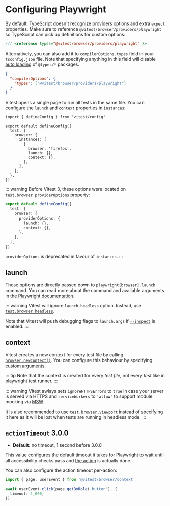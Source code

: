 # Configuring Playwright

By default, TypeScript doesn't recognize providers options and extra `expect` properties. Make sure to reference `@vitest/browser/providers/playwright` so TypeScript can pick up definitions for custom options:

```ts [vitest.shims.d.ts]
/// <reference types="@vitest/browser/providers/playwright" />
```

Alternatively, you can also add it to `compilerOptions.types` field in your `tsconfig.json` file. Note that specifying anything in this field will disable [auto loading](https://www.typescriptlang.org/tsconfig/#types) of `@types/*` packages.

```json [tsconfig.json]
{
  "compilerOptions": {
    "types": ["@vitest/browser/providers/playwright"]
  }
}
```

Vitest opens a single page to run all tests in the same file. You can configure the `launch` and `context` properties in `instances`:

```ts{9-10} [vitest.config.ts]
import { defineConfig } from 'vitest/config'

export default defineConfig({
  test: {
    browser: {
      instances: [
        {
          browser: 'firefox',
          launch: {},
          context: {},
        },
      ],
    },
  },
})
```

::: warning
Before Vitest 3, these options were located on `test.browser.providerOptions` property:

```ts [vitest.config.ts]
export default defineConfig({
  test: {
    browser: {
      providerOptions: {
        launch: {},
        context: {},
      },
    },
  },
})
```

`providerOptions` is deprecated in favour of `instances`.
:::

## launch

These options are directly passed down to `playwright[browser].launch` command. You can read more about the command and available arguments in the [Playwright documentation](https://playwright.dev/docs/api/class-browsertype#browser-type-launch).

::: warning
Vitest will ignore `launch.headless` option. Instead, use [`test.browser.headless`](/guide/browser/config#browser-headless).

Note that Vitest will push debugging flags to `launch.args` if [`--inspect`](/guide/cli#inspect) is enabled.
:::

## context

Vitest creates a new context for every test file by calling [`browser.newContext()`](https://playwright.dev/docs/api/class-browsercontext). You can configure this behaviour by specifying [custom arguments](https://playwright.dev/docs/api/class-apirequest#api-request-new-context).

::: tip
Note that the context is created for every _test file_, not every _test_ like in playwright test runner.
:::

::: warning
Vitest awlays sets `ignoreHTTPSErrors` to `true` in case your server is served via HTTPS and `serviceWorkers` to `'allow'` to support module mocking via [MSW](https://mswjs.io).

It is also recommended to use [`test.browser.viewport`](/guide/browser/config#browser-headless) instead of specifying it here as it will be lost when tests are running in headless mode.
:::

## `actionTimeout` <Version>3.0.0</Version>

- **Default:** no timeout, 1 second before 3.0.0

This value configures the default timeout it takes for Playwright to wait until all accessibility checks pass and [the action](/guide/browser/interactivity-api) is actually done.

You can also configure the action timeout per-action:

```ts
import { page, userEvent } from '@vitest/browser/context'

await userEvent.click(page.getByRole('button'), {
  timeout: 1_000,
})
```
